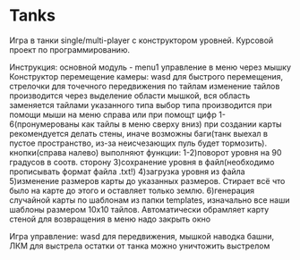 # Tanks
Игра в танки single/multi-player с конструктором уровней. Курсовой проект по программированию.

Инструкция:
основной модуль - menu1
управление в меню через мышку
Конструктор
    перемещение камеры: wasd для быстрого перемещения, стрелочки для точечного передвижения по тайлам
    изменение тайлов производится через выделение области мышкой, вся область заменяется тайлами указанного типа
    выбор типа производится при помощи мыши на меню справа или при помощт цифр 1-6(пронумерованы как тайлы в меню сверху вниз)
    при создании карты рекомендуется делать стены, иначе возможны баги(танк выехал в пустое пространство, из-за неисчезающих пуль будет тормозить).
    кнопки(справа налево) выполняют функции:
        1-2)поворот уровня на 90 градусов в соотв. сторону
        3)сохранение уровня в файл(необходимо прописывать формат файла .txt!)
        4)загрузка уровня из файла
        5)изменение размеров карты до указанных размеров. Стирает всё что было на карте до этого и оставляет только землю.
        6)генерация случайной карты по шаблонам из папки templates, изначально все наши шаблоны размером 10x10 тайлов. Автоматически обрамляет карту стеной
    для возвращения в меню надо закрыть окно
    
Игра
    управление: wasd для передвижения, мышкой наводка башни, ЛКМ для выстрела
    остатки от танка можно уничтожить выстрелом
    
